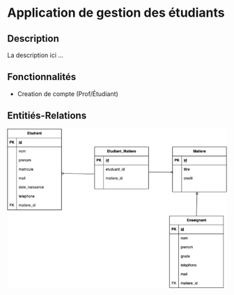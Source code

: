 # Application de gestion des étudiants

## Description

La description ici ...

## Fonctionnalités

- Creation de compte (Prof/Étudiant)

## Entitiés-Relations

![entity-relationship](docs/gestion-etudiant.png)